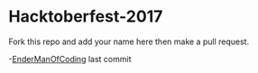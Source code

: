 # Hacktoberfest-2017

Fork this repo and add your name here then make a pull request. 

-[EnderManOfCoding](https://github.com/EndermanOfCoding)
last commit
